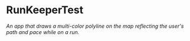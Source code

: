 # RunKeeperTest
*An app that draws a multi-color polyline on the map reflecting the user's path and pace while on a run.*

